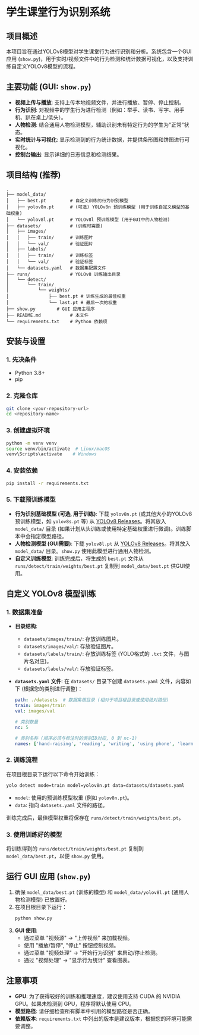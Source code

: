# 学生课堂行为识别系统

## 项目概述

本项目旨在通过YOLOv8模型对学生课堂行为进行识别和分析。系统包含一个GUI应用 (`show.py`)，用于实时/视频文件中的行为检测和统计数据可视化，以及支持训练自定义YOLOv8模型的流程。

## 主要功能 (GUI: `show.py`)

*   **视频上传与播放**: 支持上传本地视频文件，并进行播放、暂停、停止控制。
*   **行为识别**: 对视频中的学生行为进行检测（例如：举手、读书、写字、用手机、趴在桌上/低头）。
*   **人物检测**: 结合通用人物检测模型，辅助识别未有特定行为的学生为"正常"状态。
*   **实时统计与可视化**: 显示检测到的行为统计数据，并提供条形图和饼图进行可视化。
*   **控制台输出**: 显示详细的日志信息和检测结果。

## 项目结构 (推荐)

```
.
├── model_data/
│   ├── best.pt         # 自定义训练的行为识别模型
│   ├── yolov8n.pt      # (可选) YOLOv8n 预训练模型 (用于训练自定义模型的基础权重)
│   └── yolov8l.pt      # YOLOv8l 预训练模型 (用于GUI中的人物检测)
├── datasets/           # (训练时需要)
│   ├── images/
│   │   ├── train/      # 训练图片
│   │   └── val/        # 验证图片
│   ├── labels/
│   │   ├── train/      # 训练标签
│   │   └── val/        # 验证标签
│   └── datasets.yaml   # 数据集配置文件
├── runs/               # YOLOv8 训练输出目录
│   └── detect/
│       └── train/
│           └── weights/
│               ├── best.pt # 训练生成的最佳权重
│               └── last.pt # 最后一次的权重
├── show.py        # GUI 应用主程序
├── README.md           # 本文件
└── requirements.txt    # Python 依赖项
```

## 安装与设置

### 1. 先决条件

*   Python 3.8+
*   pip

### 2. 克隆仓库 

```bash
git clone <your-repository-url>
cd <repository-name>
```

### 3. 创建虚拟环境

```bash
python -m venv venv
source venv/bin/activate  # Linux/macOS
venv\Scripts\activate    # Windows
```

### 4. 安装依赖

```bash
pip install -r requirements.txt
```

### 5. 下载预训练模型

*   **行为识别基础模型 (可选, 用于训练)**: 下载 `yolov8n.pt` (或其他大小的YOLOv8预训练模型，如 `yolov8s.pt` 等) 从 [YOLOv8 Releases](https://github.com/ultralytics/assets/releases)。将其放入 `model_data/` 目录 (如果计划从头训练或使用特定基础权重进行微调)。训练脚本中会指定模型路径。
*   **人物检测模型 (GUI需要)**: 下载 `yolov8l.pt` 从 [YOLOv8 Releases](https://github.com/ultralytics/assets/releases)。将其放入 `model_data/` 目录。`show.py` 使用此模型进行通用人物检测。
*   **自定义训练模型**: 训练完成后，将生成的 `best.pt` 文件从 `runs/detect/train/weights/best.pt` 复制到 `model_data/best.pt` 供GUI使用。

## 自定义 YOLOv8 模型训练 

### 1. 数据集准备

*   **目录结构**:
    *   `datasets/images/train/`: 存放训练图片。
    *   `datasets/images/val/`: 存放验证图片。
    *   `datasets/labels/train/`: 存放训练标签 (YOLO格式的 `.txt` 文件，与图片名对应)。
    *   `datasets/labels/val/`: 存放验证标签。
*   **`datasets.yaml` 文件**: 在 `datasets/` 目录下创建 `datasets.yaml` 文件，内容如下 (根据您的类别进行调整)：

    ```yaml
    path: ./datasets  # 数据集根目录 (相对于项目根目录或使用绝对路径)
    train: images/train  
    val: images/val  
    
    # 类别数量
    nc: 5
    
    # 类别名称 (顺序必须与标注时的类别ID对应, 0 到 nc-1)
    names: ['hand-raising', 'reading', 'writing', 'using phone', 'learning over the table']
    ```

### 2. 训练流程

在项目根目录下运行以下命令开始训练：
```bash
yolo detect mode=train model=yolov8n.pt data=datasets/datasets.yaml 
```
*   `model`: 使用的预训练模型权重 (例如 `yolov8n.pt`)。
*   `data`: 指向 `datasets.yaml` 文件的路径。

训练完成后，最佳模型权重将保存在 `runs/detect/train/weights/best.pt`。

### 3. 使用训练好的模型

将训练得到的 `runs/detect/train/weights/best.pt` 复制到 `model_data/best.pt`，以便 `show.py` 使用。

## 运行 GUI 应用 (`show.py`)

1.  确保 `model_data/best.pt` (训练的模型) 和 `model_data/yolov8l.pt` (通用人物检测模型) 已放置好。
2.  在项目根目录下运行：
    ```bash
    python show.py
    ```
3.  **GUI 使用**:
    *   通过菜单 "视频源" -> "上传视频" 来加载视频。
    *   使用 "播放/暂停", "停止" 按钮控制视频。
    *   通过菜单 "视频处理" -> "开始行为识别" 来启动/停止检测。
    *   通过 "视频处理" -> "显示行为统计" 查看图表。

## 注意事项
*   **GPU**: 为了获得较好的训练和推理速度，建议使用支持 CUDA 的 NVIDIA GPU。如果未检测到 GPU，程序将默认使用 CPU。
*   **模型路径**: 请仔细检查所有脚本中引用的模型路径是否正确。
*   **依赖版本**: `requirements.txt` 中列出的版本是建议版本，根据您的环境可能需要调整。 
